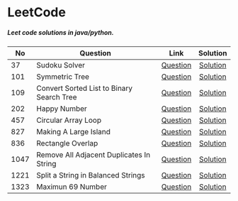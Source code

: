 # LeetCode
##### Leet code solutions in java/python.


| No | Question | Link | Solution |
| --- | -------- |:----:| :--------:|
| 37 | Sudoku Solver |[Question](https://leetcode.com/problems/sudoku-solver/)| [Solution]()|
| 101 | Symmetric Tree |[Question](https://leetcode.com/problems/symmetric-tree/)| [Solution](https://github.com/yashjain12yj/LeetCode/tree/master/src/com/leetcode/_101_SymmetricTree)|
| 109 | Convert Sorted List to Binary Search Tree |[Question](https://leetcode.com/problems/convert-sorted-list-to-binary-search-tree/)| [Solution]()|
| 202 | Happy Number |[Question](https://leetcode.com/problems/happy-number/)| [Solution](https://github.com/yashjain12yj/LeetCode/blob/master/src/com/leetcode/_202_HappyNumber)|
| 457 | Circular Array Loop |[Question](https://leetcode.com/problems/circular-array-loop/)| [Solution]()|
| 827 | Making A Large Island |[Question](https://leetcode.com/problems/making-a-large-island/)| [Solution]()|
| 836 | Rectangle Overlap |[Question](https://leetcode.com/problems/rectangle-overlap/)| [Solution]()|
| 1047 | Remove All Adjacent Duplicates In String |[Question](https://leetcode.com/problems/remove-all-adjacent-duplicates-in-string/)| [Solution](https://github.com/yashjain12yj/LeetCode/tree/master/src/com/leetcode/_1047_RemoveAllAdjacentDuplicatesInString)|
| 1221 | Split a String in Balanced Strings |[Question](https://leetcode.com/problems/split-a-string-in-balanced-strings/)| [Solution](https://github.com/yashjain12yj/LeetCode/tree/master/src/com/leetcode/_1221_SplitaStringinBalancedStrings)|
| 1323 | Maximun 69 Number |[Question](https://leetcode.com/problems/maximum-69-number/)| [Solution](https://github.com/yashjain12yj/LeetCode/tree/master/src/com/leetcode/_1323_Maximum69Number)|
